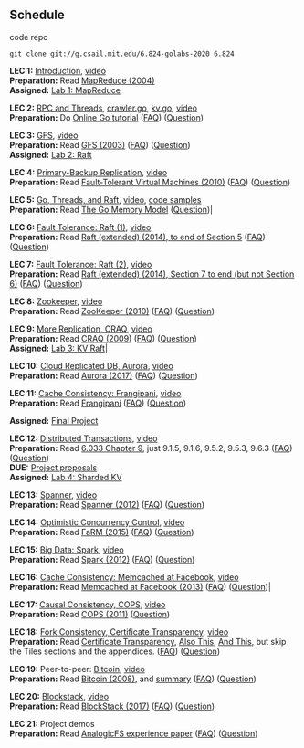 
## Schedule
code repo
```
git clone git://g.csail.mit.edu/6.824-golabs-2020 6.824
```

**LEC 1:** [Introduction](http://nil.lcs.mit.edu/6.824/2020/notes/l01.txt), [video](http://nil.lcs.mit.edu/6.824/2020/video/1.html)  
**Preparation:** Read [MapReduce (2004)](http://nil.lcs.mit.edu/6.824/2020/papers/mapreduce.pdf)  
**Assigned:** [Lab 1: MapReduce](http://nil.lcs.mit.edu/6.824/2020/labs/lab-mr.html)

**LEC 2:** [RPC and Threads](http://nil.lcs.mit.edu/6.824/2020/notes/l-rpc.txt), [crawler.go](http://nil.lcs.mit.edu/6.824/2020/notes/crawler.go), [kv.go](http://nil.lcs.mit.edu/6.824/2020/notes/kv.go), [video](http://nil.lcs.mit.edu/6.824/2020/video/2.html)  
**Preparation:** Do [Online Go tutorial](http://tour.golang.org/) ([FAQ](http://nil.lcs.mit.edu/6.824/2020/papers/tour-faq.txt)) ([Question](http://nil.lcs.mit.edu/6.824/2020/questions.html?q=q-gointro&lec=2))

**LEC 3:** [GFS](http://nil.lcs.mit.edu/6.824/2020/notes/l-gfs.txt), [video](http://nil.lcs.mit.edu/6.824/2020/video/3.html)  
**Preparation:** Read [GFS (2003)](http://nil.lcs.mit.edu/6.824/2020/papers/gfs.pdf) ([FAQ](http://nil.lcs.mit.edu/6.824/2020/papers/gfs-faq.txt)) ([Question](http://nil.lcs.mit.edu/6.824/2020/questions.html?q=q-gfs&lec=3))  
**Assigned:** [Lab 2: Raft](http://nil.lcs.mit.edu/6.824/2020/labs/lab-raft.html)

**LEC 4:** [Primary-Backup Replication](http://nil.lcs.mit.edu/6.824/2020/notes/l-vm-ft.txt), [video](http://nil.lcs.mit.edu/6.824/2020/video/4.html)  
**Preparation:** Read [Fault-Tolerant Virtual Machines (2010)](http://nil.lcs.mit.edu/6.824/2020/papers/vm-ft.pdf) ([FAQ](http://nil.lcs.mit.edu/6.824/2020/papers/vm-ft-faq.txt)) ([Question](http://nil.lcs.mit.edu/6.824/2020/questions.html?q=q-vm-ft&lec=4))

**LEC 5:** [Go, Threads, and Raft](http://nil.lcs.mit.edu/6.824/2020/notes/l-go-concurrency.txt), [video](http://nil.lcs.mit.edu/6.824/2020/video/5.html), [code samples](http://nil.lcs.mit.edu/6.824/2020/notes/go-concurrency.tar.gz)  <br>**Preparation:** Read [The Go Memory Model](https://golang.org/ref/mem) ([Question](http://nil.lcs.mit.edu/6.824/2020/questions.html?q=q-concurrency&lec=5))|

**LEC 6:** [Fault Tolerance: Raft (1)](http://nil.lcs.mit.edu/6.824/2020/notes/l-raft.txt), [video](http://nil.lcs.mit.edu/6.824/2020/video/6.html)  
**Preparation:** Read [Raft (extended) (2014), to end of Section 5](http://nil.lcs.mit.edu/6.824/2020/papers/raft-extended.pdf) ([FAQ](http://nil.lcs.mit.edu/6.824/2020/papers/raft-faq.txt)) ([Question](http://nil.lcs.mit.edu/6.824/2020/questions.html?q=q-raft&lec=6))

**LEC 7:** [Fault Tolerance: Raft (2)](http://nil.lcs.mit.edu/6.824/2020/notes/l-raft2.txt), [video](http://nil.lcs.mit.edu/6.824/2020/video/7.html)  
**Preparation:** Read [Raft (extended) (2014), Section 7 to end (but not Section 6)](http://nil.lcs.mit.edu/6.824/2020/papers/raft-extended.pdf) ([FAQ](http://nil.lcs.mit.edu/6.824/2020/papers/raft2-faq.txt)) ([Question](http://nil.lcs.mit.edu/6.824/2020/questions.html?q=q-raft2&lec=7))

**LEC 8:** [Zookeeper](http://nil.lcs.mit.edu/6.824/2020/notes/l-zookeeper.txt), [video](http://nil.lcs.mit.edu/6.824/2020/video/8.html)  
**Preparation:** Read [ZooKeeper (2010)](http://nil.lcs.mit.edu/6.824/2020/papers/zookeeper.pdf) ([FAQ](http://nil.lcs.mit.edu/6.824/2020/papers/zookeeper-faq.txt)) ([Question](http://nil.lcs.mit.edu/6.824/2020/questions.html?q=q-zookeeper&lec=8))

**LEC 9:** [More Replication, CRAQ](http://nil.lcs.mit.edu/6.824/2020/notes/l-craq.txt), [video](http://nil.lcs.mit.edu/6.824/2020/video/9.html)  <br>**Preparation:** Read [CRAQ (2009)](http://nil.lcs.mit.edu/6.824/2020/papers/craq.pdf) ([FAQ](http://nil.lcs.mit.edu/6.824/2020/papers/craq-faq.txt)) ([Question](http://nil.lcs.mit.edu/6.824/2020/questions.html?q=q-craq&lec=9))  <br>**Assigned:** [Lab 3: KV Raft](http://nil.lcs.mit.edu/6.824/2020/labs/lab-kvraft.html)|

**LEC 10:** [Cloud Replicated DB, Aurora](http://nil.lcs.mit.edu/6.824/2020/notes/l-aurora.txt), [video](http://nil.lcs.mit.edu/6.824/2020/video/10.html)  
**Preparation:** Read [Aurora (2017)](http://nil.lcs.mit.edu/6.824/2020/papers/aurora.pdf) ([FAQ](http://nil.lcs.mit.edu/6.824/2020/papers/aurora-faq.txt)) ([Question](http://nil.lcs.mit.edu/6.824/2020/questions.html?q=q-aurora&lec=10))

**LEC 11:** [Cache Consistency: Frangipani](http://nil.lcs.mit.edu/6.824/2020/notes/l-frangipani.txt), [video](http://nil.lcs.mit.edu/6.824/2020/video/11.html)  
**Preparation:** Read [Frangipani](http://nil.lcs.mit.edu/6.824/2020/papers/thekkath-frangipani.pdf) ([FAQ](http://nil.lcs.mit.edu/6.824/2020/papers/frangipani-faq.txt)) ([Question](http://nil.lcs.mit.edu/6.824/2020/questions.html?q=q-frangipani&lec=11))

**Assigned:** [Final Project](http://nil.lcs.mit.edu/6.824/2020/project.html)

**LEC 12:** [Distributed Transactions](http://nil.lcs.mit.edu/6.824/2020/notes/l-2pc.txt), [video](http://nil.lcs.mit.edu/6.824/2020/video/12.html)  
**Preparation:** Read [6.033 Chapter 9](https://ocw.mit.edu/resources/res-6-004-principles-of-computer-system-design-an-introduction-spring-2009/online-textbook/), just 9.1.5, 9.1.6, 9.5.2, 9.5.3, 9.6.3 ([FAQ](http://nil.lcs.mit.edu/6.824/2020/papers/chapter9-faq.txt)) ([Question](http://nil.lcs.mit.edu/6.824/2020/questions.html?q=q-chapter9&lec=12))  
**DUE:** [Project proposals](http://nil.lcs.mit.edu/6.824/2020/project.html)  
**Assigned:** [Lab 4: Sharded KV](http://nil.lcs.mit.edu/6.824/2020/labs/lab-shard.html)

**LEC 13:** [Spanner](http://nil.lcs.mit.edu/6.824/2020/notes/l-spanner.txt), [video](http://nil.lcs.mit.edu/6.824/2020/video/13.html)  
**Preparation:** Read [Spanner (2012)](http://nil.lcs.mit.edu/6.824/2020/papers/spanner.pdf) ([FAQ](http://nil.lcs.mit.edu/6.824/2020/papers/spanner-faq.txt)) ([Question](http://nil.lcs.mit.edu/6.824/2020/questions.html?q=q-spanner&lec=13))

**LEC 14:** [Optimistic Concurrency Control](http://nil.lcs.mit.edu/6.824/2020/notes/l-farm.txt), [video](http://nil.lcs.mit.edu/6.824/2020/video/14.html)  
**Preparation:** Read [FaRM (2015)](http://nil.lcs.mit.edu/6.824/2020/papers/farm-2015.pdf) ([FAQ](http://nil.lcs.mit.edu/6.824/2020/papers/farm-faq.txt)) ([Question](http://nil.lcs.mit.edu/6.824/2020/questions.html?q=q-farm&lec=14))

**LEC 15:** [Big Data: Spark](http://nil.lcs.mit.edu/6.824/2020/notes/l-spark.txt), [video](http://nil.lcs.mit.edu/6.824/2020/video/15.html)  
**Preparation:** Read [Spark (2012)](http://nil.lcs.mit.edu/6.824/2020/papers/zaharia-spark.pdf) ([FAQ](http://nil.lcs.mit.edu/6.824/2020/papers/spark-faq.txt)) ([Question](http://nil.lcs.mit.edu/6.824/2020/questions.html?q=q-spark&lec=15))

**LEC 16:** [Cache Consistency: Memcached at Facebook](http://nil.lcs.mit.edu/6.824/2020/notes/l-memcached.txt), [video](http://nil.lcs.mit.edu/6.824/2020/video/16.html)  <br>**Preparation:** Read [Memcached at Facebook (2013)](http://nil.lcs.mit.edu/6.824/2020/papers/memcache-fb.pdf) ([FAQ](http://nil.lcs.mit.edu/6.824/2020/papers/memcache-faq.txt)) ([Question](http://nil.lcs.mit.edu/6.824/2020/questions.html?q=q-memcached&lec=16))|

**LEC 17:** [Causal Consistency, COPS](http://nil.lcs.mit.edu/6.824/2020/notes/l-cops.txt), [video](http://nil.lcs.mit.edu/6.824/2020/video/17.html)  
**Preparation:** Read [COPS (2011)](http://nil.lcs.mit.edu/6.824/2020/papers/cops.pdf) ([Question](http://nil.lcs.mit.edu/6.824/2020/questions.html?q=q-cops&lec=17))

**LEC 18:** [Fork Consistency, Certificate Transparency](http://nil.lcs.mit.edu/6.824/2020/notes/l-ct.txt), [video](http://nil.lcs.mit.edu/6.824/2020/video/18.html)  
**Preparation:** Read [Certificate Transparency](https://www.certificate-transparency.org/what-is-ct), [Also This](https://www.certificate-transparency.org/how-ct-works), [And This](https://research.swtch.com/tlog), but skip the Tiles sections and the appendices. ([FAQ](http://nil.lcs.mit.edu/6.824/2020/papers/ct-faq.txt)) ([Question](http://nil.lcs.mit.edu/6.824/2020/questions.html?q=q-ct&lec=18))

**LEC 19:** Peer-to-peer: [Bitcoin](http://nil.lcs.mit.edu/6.824/2020/notes/l-bitcoin.txt), [video](http://nil.lcs.mit.edu/6.824/2020/video/19.html)  
**Preparation:** Read [Bitcoin (2008)](http://nil.lcs.mit.edu/6.824/2020/papers/bitcoin.pdf), and [summary](http://www.michaelnielsen.org/ddi/how-the-bitcoin-protocol-actually-works) ([FAQ](http://nil.lcs.mit.edu/6.824/2020/papers/bitcoin-faq.txt)) ([Question](http://nil.lcs.mit.edu/6.824/2020/questions.html?q=q-bitcoin&lec=19))

**LEC 20:** [Blockstack](http://nil.lcs.mit.edu/6.824/2020/notes/l-blockstack.txt), [video](http://nil.lcs.mit.edu/6.824/2020/video/20.html)  
**Preparation:** Read [BlockStack (2017)](http://nil.lcs.mit.edu/6.824/2020/papers/blockstack-2017.pdf) ([FAQ](http://nil.lcs.mit.edu/6.824/2020/papers/blockstack-faq.txt)) ([Question](http://nil.lcs.mit.edu/6.824/2020/questions.html?q=q-blockstack&lec=20))

**LEC 21:** Project demos  
**Preparation:** Read [AnalogicFS experience paper](http://nil.lcs.mit.edu/6.824/2020/papers/katabi-analogicfs.pdf) ([FAQ](http://nil.lcs.mit.edu/6.824/2020/papers/analogicfs-faq.txt)) ([Question](http://nil.lcs.mit.edu/6.824/2020/questions.html?q=q-analogic&lec=21))